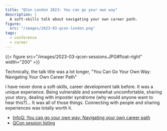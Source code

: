 ```yaml
---
title: "QCon London 2023: You can go your own way"
description: |
  A soft-skills talk about navigating your own career path.
figure:
  src: "/images/2023-03-qcon-london.png"
tags:
  - conference
  - career
---
```

{{< figure src="/images/2023-03-qcon-sessions.JPG#float-right" width="200" >}}

Technically, the talk title was a lot longer, "You Can Go Your Own Way: Navigating Your Own Career Path"

I have never done a soft-skills, career development talk before. It was a unique experience. Being vulnerable and somewhat uncomfortable, sharing your story, dealing with imposter syndrome (why would anyone want to hear this?)... It was all of those things. Connecting with people and sharing experiences was totally worth it.

- [InfoQ: You can go your own way: Navigating your own career path](https://www.infoq.com/presentations/lessons-opportunities-carrier/)
- [QCon session listing](https://qconlondon.com/presentation/mar2023/you-can-go-your-own-way-navigating-your-own-career-path)
